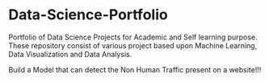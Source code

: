 # Data-Science-Portfolio
Portfolio of Data Science Projects for Academic and Self learning purpose. These repository consist of various project based upon Machine Learning, Data Visualization and Data Analysis.


Build a Model that can detect the Non Human Traffic present on a website!!!
